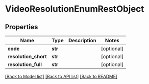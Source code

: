 # VideoResolutionEnumRestObject

## Properties
Name | Type | Description | Notes
------------ | ------------- | ------------- | -------------
**code** | **str** |  | [optional] 
**resolution_short** | **str** |  | [optional] 
**resolution_full** | **str** |  | [optional] 

[[Back to Model list]](../README.md#documentation-for-models) [[Back to API list]](../README.md#documentation-for-api-endpoints) [[Back to README]](../README.md)

